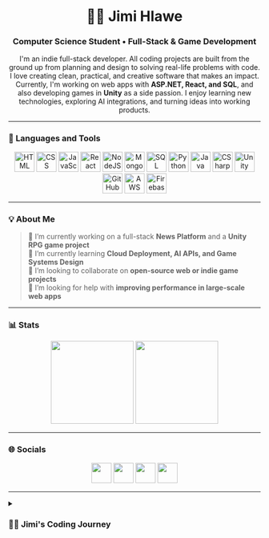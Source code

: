 <h1 align="center">🏄‍♂️ Jimi Hlawe</h1>
<h3 align="center">Computer Science Student • Full-Stack & Game Development</h3>

<p align="center">
I'm an indie full-stack developer. All coding projects are built from the ground up from planning and design to solving real-life problems with code.  
I love creating clean, practical, and creative software that makes an impact.  
Currently, I'm working on web apps with <b>ASP.NET, React, and SQL</b>, and also developing games in <b>Unity</b> as a side passion.  
I enjoy learning new technologies, exploring AI integrations, and turning ideas into working products.
</p>

---

### 🧰 Languages and Tools

<p align="center">
<img alt="HTML" width="40px" src="https://cdn.jsdelivr.net/gh/devicons/devicon/icons/html5/html5-plain.svg" />
<img alt="CSS" width="40px" src="https://cdn.jsdelivr.net/gh/devicons/devicon/icons/css3/css3-plain.svg" />
<img alt="JavaScript" width="40px" src="https://cdn.jsdelivr.net/gh/devicons/devicon/icons/javascript/javascript-plain.svg" />
<img alt="React" width="40px" src="https://cdn.jsdelivr.net/gh/devicons/devicon/icons/react/react-original.svg" />
<img alt="NodeJS" width="40px" src="https://www.svgrepo.com/show/373931/node2.svg" />
<img alt="MongoDB" width="40px" src="https://www.svgrepo.com/show/331488/mongodb.svg" />
<img alt="SQL" width="40px" src="https://www.svgrepo.com/show/331760/sql-database-generic.svg" />
<img alt="Python" width="40px" src="https://cdn.jsdelivr.net/gh/devicons/devicon/icons/python/python-plain.svg" />
<img alt="Java" width="40px" src="https://cdn.jsdelivr.net/gh/devicons/devicon/icons/java/java-original.svg"/>
<img alt="CSharp" width="40px" src="https://www.svgrepo.com/show/353622/c-sharp.svg" />
<img alt="Unity" width="40px" src="https://www.svgrepo.com/show/354494/unity.svg" />
<img alt="GitHub" width="40px" src="https://www.svgrepo.com/show/475654/github-color.svg" />
<img alt="AWS" width="40px" src="https://www.svgrepo.com/show/448266/aws.svg" />
<img alt="Firebase" width="40px" src="https://www.svgrepo.com/show/373595/firebase.svg" />
</p>

---

### 💡 About Me

> 🔭 I’m currently working on a full-stack **News Platform** and a **Unity RPG game project**  
> 🌱 I’m currently learning **Cloud Deployment, AI APIs, and Game Systems Design**  
> 👯 I’m looking to collaborate on **open-source web or indie game projects**  
> 🤔 I’m looking for help with **improving performance in large-scale web apps**

---

### 📊 Stats

<p align="center">
<img src="https://github-readme-stats.vercel.app/api?username=Jimihlawe&show_icons=true&theme=gruvbox" height="165"/>
<img src="https://streak-stats.demolab.com?user=Jimihlawe&theme=gruvbox&border_radius=4.5" height="165"/>
</p>

---

### 🌐 Socials

<p align="center">
<a href="https://discord.com/users/jimihlawe" target="_blank"><img src="https://raw.githubusercontent.com/danielcranney/readme-generator/main/public/icons/socials/discord.svg" width="40" /></a>
<a href="https://www.github.com/Jimihlawe" target="_blank"><img src="https://raw.githubusercontent.com/danielcranney/readme-generator/main/public/icons/socials/github-dark.svg" width="40" /></a>
<a href="https://www.linkedin.com/in/jimihlawe/" target="_blank"><img src="https://raw.githubusercontent.com/danielcranney/readme-generator/main/public/icons/socials/linkedin.svg" width="40" /></a>
<a href="https://www.instagram.com/jmelhlawe/" target="_blank"><img src="https://www.svgrepo.com/show/452229/instagram-1.svg" width="40" /></a>
</p>

---

<details>
 <summary><h3>👨‍💻 Jimi's Coding Journey</h3></summary>

I am a third-year Computer Science student who loves to create and build new things with code.  
My journey started from curiosity, I wanted to understand how apps and websites really work.  
Over time I learned how to plan, design, and build complete projects by myself, from start to finish.  

I enjoy learning new technologies like C#, Java, JavaScript, SQL, and ASP.NET.  
I also like working on creative projects such as games in Unity and full-stack web apps.  
My goal is to become a strong and creative developer who builds useful and smart systems.
</details>
